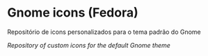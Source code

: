 # Gnome icons (Fedora)

Repositório de icons personalizados para o tema padrão do Gnome

_Repository of custom icons for the default Gnome theme_
